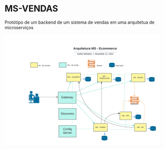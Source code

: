 # MS-VENDAS
Protótipo de um backend de um sistema de vendas em uma arquitetua de microserviços

<p float="left">
  <img src="imagens/arquiteturams.png" width="900" />
</p>
